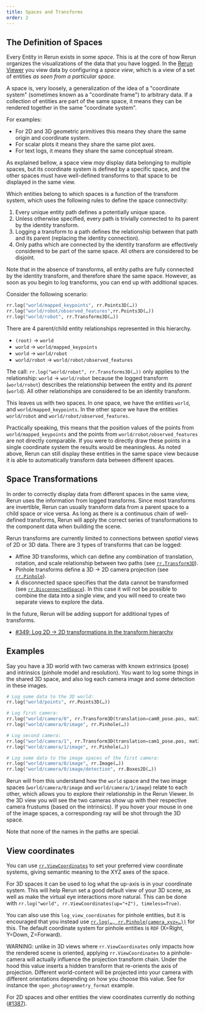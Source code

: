```yaml
---
title: Spaces and Transforms
order: 2
---
```


## The Definition of Spaces

Every Entity in Rerun exists in some *space*. This is at the core of how Rerun organizes the visualizations of the data
that you have logged. In the [Rerun Viewer](../reference/viewer.md) you view data by configuring a *space view*, which is a view
of a set of entities *as seen from a particular space.*

A space is, very loosely, a generalization of the idea of a "coordinate system" (sometimes known as a "coordinate frame") to arbitrary data. If a collection of
entities are part of the same space, it means they can be rendered together in the same "coordinate system".

For examples:
- For 2D and 3D geometric primitives this means they share the same origin and coordinate system.
- For scalar plots it means they share the same plot axes.
- For text logs, it means they share the same conceptual stream.

As explained bellow, a space view *may* display data belonging to multiple spaces, but its coordinate system is defined
by a specific space, and the other spaces must have well-defined transforms to that space to be displayed in the same view.

Which entities belong to which spaces is a function of the transform system, which uses the following rules to define
the space connectivity:

1. Every unique entity path defines a potentially unique space.
1. Unless otherwise specified, every path is trivially connected to its parent by the identity transform.
1. Logging a transform to a path defines the relationship between that path and its parent (replacing the identity
    connection).
1. Only paths which are connected by the identity transform are effectively considered to be part of the same
    space. All others are considered to be disjoint.

Note that in the absence of transforms, all entity paths are fully connected by the identity transform, and therefore
share the same space. However, as soon as you begin to log transforms, you can end up with additional spaces.

Consider the following scenario:

```python
rr.log("world/mapped_keypoints", rr.Points3D(…))
rr.log("world/robot/observed_features",rr.Points3D(…))
rr.log("world/robot", rr.Transforms3D(…))
```

There are 4 parent/child entity relationships represented in this hierarchy.

- `(root)` -> `world`
- `world` -> `world/mapped_keypoints`
- `world` -> `world/robot`
- `world/robot` -> `world/robot/observed_features`

The call: `rr.log("world/robot", rr.Transforms3D(…))` only applies to the relationship: `world` -> `world/robot` because the
logged transform (`world/robot`) describes the relationship between the entity and its _parent_ (`world`). All other
relationships are considered to be an identity transform.

This leaves us with two spaces. In one space, we have the entities `world`, and `world/mapped_keypoints`. In the other
space we have the entities `world/robot` and `world/robot/observed_features`.

Practically speaking, this means that the position values of the points from `world/mapped_keypoints` and the points
from `world/robot/observed_features` are not directly comparable. If you were to directly draw these points in a single
coordinate system the results would be meaningless. As noted above, Rerun can still display these entities in the same
space view because it is able to automatically transform data between different spaces.


## Space Transformations

In order to correctly display data from different spaces in the same view, Rerun uses the information from logged
transforms. Since most transforms are invertible, Rerun can usually transform data from a parent space to a child space
or vice versa. As long as there is a continuous chain of well-defined transforms, Rerun will apply the correct series
of transformations to the component data when building the scene.

Rerun transforms are currently limited to connections between _spatial_ views of 2D or 3D data. There are 3 types of
transforms that can be logged:

- Affine 3D transforms, which can define any combination of translation, rotation, and scale relationship between two paths (see
  [`rr.Transform3D`](https://ref.rerun.io/docs/python/stable/common/archetypes/#rerun.archetypes.Transform3D)).
- Pinhole transforms define a 3D -> 2D camera projection (see
  [`rr.Pinhole`](https://ref.rerun.io/docs/python/stable/common/archetypes/#rerun.archetypes.Pinhole)).
- A disconnected space specifies that the data cannot be transformed (see [`rr.DisconnectedSpace`](https://ref.rerun.io/docs/python/stable/common/archetypes/#rerun.archetypes.DisconnectedSpace)). In this case it will not be possible to combine the data into a single view, and you will need to create two separate views to explore the data.

In the future, Rerun will be adding support for additional types of transforms.
 - [#349: Log 2D -> 2D transformations in the transform hierarchy](https://github.com/rerun-io/rerun/issues/349)


## Examples

Say you have a 3D world with two cameras with known extrinsics (pose) and intrinsics (pinhole model and resolution). You want to log some things in the shared 3D space, and also log each camera image and some detection in these images.

```py
# Log some data to the 3D world:
rr.log("world/points", rr.Points3D(…))

# Log first camera:
rr.log("world/camera/0", rr.Transform3D(translation=cam0_pose.pos, mat3x3=cam0_pose.rot))
rr.log("world/camera/0/image", rr.Pinhole(…))

# Log second camera:
rr.log("world/camera/1", rr.Transform3D(translation=cam1_pose.pos, mat3x3=cam1_pose.rot))
rr.log("world/camera/1/image", rr.Pinhole(…))

# Log some data to the image spaces of the first camera:
rr.log("world/camera/0/image", rr.Image(…))
rr.log("world/camera/0/image/detection", rr.Boxes2D(…))
```

Rerun will from this understand how the `world` space and the two image spaces (`world/camera/0/image` and `world/camera/1/image`) relate to each other, which allows you to explore their relationship in the Rerun Viewer. In the 3D view you will see the two cameras show up with their respective camera frustums (based on the intrinsics). If you hover your mouse in one of the image spaces, a corresponding ray will be shot through the 3D space.

Note that none of the names in the paths are special.


## View coordinates
You can use [`rr.ViewCoordinates`](https://ref.rerun.io/docs/python/stable/common/archetypes/#rerun.archetypes.ViewCoordinates) to set your preferred view coordinate systems, giving semantic meaning to the XYZ axes of the space.

For 3D spaces it can be used to log what the up-axis is in your coordinate system. This will help Rerun set a good default view of your 3D scene, as well as make the virtual eye interactions more natural. This can be done with `rr.log("world", rr.ViewCoordinates(up="+Z"), timeless=True)`.

You can also use this `log_view_coordinates` for pinhole entities, but it is encouraged that you instead use [`rr.log(…, rr.Pinhole(camera_xyz=…))`](https://ref.rerun.io/docs/python/stable/common/archetypes/#rerun.archetypes.Pinhole) for this. The default coordinate system for pinhole entities is `RDF` (X=Right, Y=Down, Z=Forward).

WARNING: unlike in 3D views where `rr.ViewCoordinates` only impacts how the rendered scene is oriented, applying `rr.ViewCoordinates` to a pinhole-camera will actually influence the projection transform chain. Under the hood this value inserts a hidden transform that re-orients the axis of projection. Different world-content will be projected into your camera with different orientations depending on how you choose this value. See for instance the `open_photogrammetry_format` example.

For 2D spaces and other entities the view coordinates currently do nothing ([#1387](https://github.com/rerun-io/rerun/issues/1387)).
